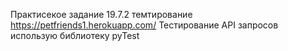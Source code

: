 Практисекое задание 19.7.2 темтирование https://petfriends1.herokuapp.com/
Тестирование API запросов использую библиотеку pyTest
